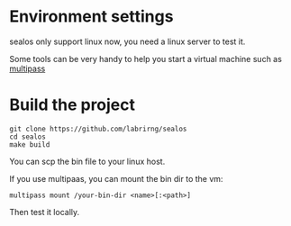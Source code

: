 # Environment settings

sealos only support linux now, you need a linux server to test it.

Some tools can be very handy to help you start a virtual machine such as [multipass](https://multipass.run/)

# Build the project

```shell script
git clone https://github.com/labrirng/sealos
cd sealos
make build
```

You can scp the bin file to your linux host. 

If you use multipaas, you can mount the bin dir to the vm:
```shell script
multipass mount /your-bin-dir <name>[:<path>]
```

Then test it locally.

